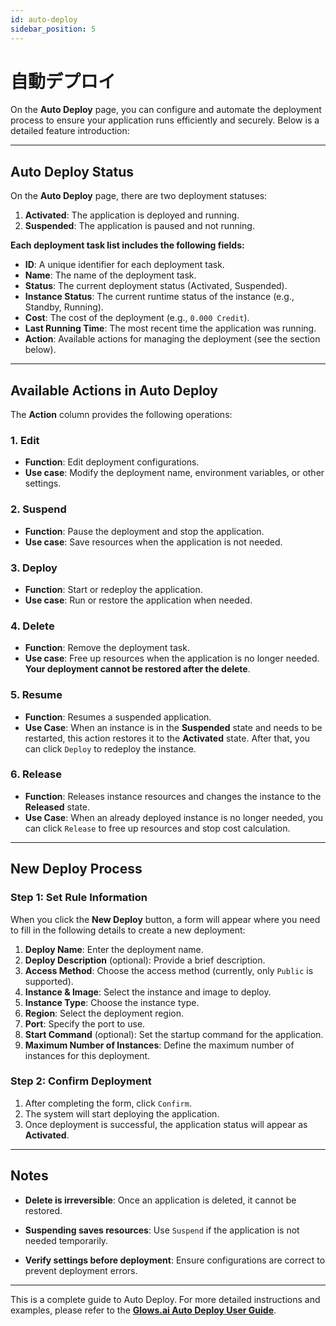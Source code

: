 ```yaml
---
id: auto-deploy
sidebar_position: 5
---
```


# 自動デプロイ

On the **Auto Deploy** page, you can configure and automate the deployment process to ensure your application runs efficiently and securely. Below is a detailed feature introduction:

---

## **Auto Deploy Status**

On the **Auto Deploy** page, there are two deployment statuses:

1. **Activated**: The application is deployed and running.
2. **Suspended**: The application is paused and not running.

**Each deployment task list includes the following fields:**

- **ID**: A unique identifier for each deployment task.
- **Name**: The name of the deployment task.
- **Status**: The current deployment status (Activated, Suspended).
- **Instance Status**: The current runtime status of the instance (e.g., Standby, Running).
- **Cost**: The cost of the deployment (e.g., `0.000 Credit`).
- **Last Running Time**: The most recent time the application was running.
- **Action**: Available actions for managing the deployment (see the section below).

---

## **Available Actions in Auto Deploy**

The **Action** column provides the following operations:

### **1. Edit**

- **Function**: Edit deployment configurations.
- **Use case**: Modify the deployment name, environment variables, or other settings.

### **2. Suspend**

- **Function**: Pause the deployment and stop the application.
- **Use case**: Save resources when the application is not needed.

### **3. Deploy**

- **Function**: Start or redeploy the application.
- **Use case**: Run or restore the application when needed.

### **4. Delete**

- **Function**: Remove the deployment task.
- **Use case**: Free up resources when the application is no longer needed. **Your deployment cannot be restored after the delete**.

### **5. Resume**

- **Function**: Resumes a suspended application.
- **Use Case**: When an instance is in the **Suspended** state and needs to be restarted, this action restores it to the **Activated** state. After that, you can click `Deploy` to redeploy the instance.

### **6. Release**

- **Function**: Releases instance resources and changes the instance to the **Released** state.
- **Use Case**: When an already deployed instance is no longer needed, you can click `Release` to free up resources and stop cost calculation.

---

## **New Deploy Process**

### **Step 1: Set Rule Information**

When you click the **New Deploy** button, a form will appear where you need to fill in the following details to create a new deployment:

1. **Deploy Name**: Enter the deployment name.
2. **Deploy Description** (optional): Provide a brief description.
3. **Access Method**: Choose the access method (currently, only `Public` is supported).
4. **Instance & Image**: Select the instance and image to deploy.
5. **Instance Type**: Choose the instance type.
6. **Region**: Select the deployment region.
7. **Port**: Specify the port to use.
8. **Start Command** (optional): Set the startup command for the application.
9. **Maximum Number of Instances**: Define the maximum number of instances for this deployment.

### **Step 2: Confirm Deployment**

1. After completing the form, click `Confirm`.
2. The system will start deploying the application.
3. Once deployment is successful, the application status will appear as **Activated**.

---

## **Notes**

- **Delete is irreversible**: Once an application is deleted, it cannot be restored.

- **Suspending saves resources**: Use `Suspend` if the application is not needed temporarily.

- **Verify settings before deployment**: Ensure configurations are correct to prevent deployment errors.

---

This is a complete guide to Auto Deploy. For more detailed instructions and examples, please refer to the
[**Glows.ai Auto Deploy User Guide**](https://docs.glows.ai/docs/auto-deploy-usage).
